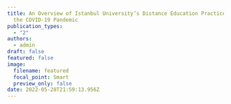 ```yaml
---
title: An Overview of Istanbul University’s Distance Education Practices During
  the COVID-19 Pandemic
publication_types:
  - "2"
authors:
  - admin
draft: false
featured: false
image:
  filename: featured
  focal_point: Smart
  preview_only: false
date: 2022-05-28T21:59:13.956Z
---
```

